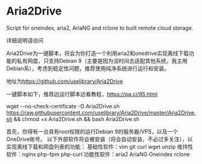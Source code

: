 # Aria2Drive

Script for oneindex, aria2, AriaNG and rclone to built remote cloud storage.

详细说明请访问

Aria2Drive为一键脚本，将会为你打造一个利用aria2和onedrive实现离线下载功能的私有网盘，只支持Debian 9（主要是因为没时间去适配其他系统，我主用Debian系），考虑到稳定性问题，推荐使用纯净系统进行运行和安装。

地址为<https://github.com/uselibrary/Aria2Drive>

一键脚本如下，推荐边运行脚本边看教程，<https://pa.ci/95.html>

wget --no-check-certificate -O Aria2Drive.sh <https://raw.githubusercontent.com/uselibrary/Aria2Drive/master/Aria2Drive.sh> && chmod +x Aria2Drive.sh && bash Aria2Drive.sh

首先，你得有一台具有root权限的运行Debian 9的服务器/VPS，以及一个OneDrive账号。 以下外部软件将会被安装（将会自动安装，不必过多关注），以实现离线下载和网盘列表的功能： 基础性软件：vim git curl wget unzip 维持性软件：nginx php-fpm php-curl 功能性软件：aria2 AriaNG Oneindex rclone
